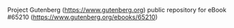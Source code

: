 Project Gutenberg (https://www.gutenberg.org) public repository for
eBook #65210 (https://www.gutenberg.org/ebooks/65210)
